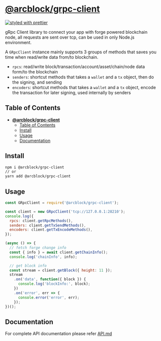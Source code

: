 # [**@arcblock/grpc-client**](https://github.com/arcblock/forge-js)

[![styled with prettier](https://img.shields.io/badge/styled_with-prettier-ff69b4.svg)](https://github.com/prettier/prettier)

gRpc Client library to connect your app with forge powered blockchain node, all requests are sent over tcp, can be used in only Node.js environment.

A `GRpcClient` instance mainly supports 3 groups of methods that saves you time when read/write data from/to blockchain.

- `rpcs`: read/write block/transaction/account/asset/chain/node data form/to the blockchain
- `senders`: shortcut methods that takes a `wallet` and a `tx` object, then do the signing, and sending
- `encoders`: shortcut methods that takes a `wallet` and a `tx` object, encode the transaction for later signing, used internally by senders

## Table of Contents

- [**@arcblock/grpc-client**](#arcblockgrpc-client)
  - [Table of Contents](#table-of-contents)
  - [Install](#install)
  - [Usage](#usage)
  - [Documentation](#documentation)

## Install

```sh
npm i @arcblock/grpc-client
// or
yarn add @arcblock/grpc-client
```

## Usage

```js
const GRpcClient = require('@arcblock/grpc-client');

const client = new GRpcClient('tcp://127.0.0.1:28210');
console.log({
  rpcs: client.getRpcMethods(),
  senders: client.getTxSendMethods(),
  encoders: client.getTxEncodeMethods(),
});

(async () => {
  // fetch forge change info
  const { info } = await client.getChainInfo();
  console.log('chainInfo', info);

  // get block info
  const stream = client.getBlock({ height: 11 });
  stream
    .on('data', function({ block }) {
      console.log('blockInfo:', block);
    })
    .on('error', err => {
      console.error('error', err);
    });
})();
```

## Documentation

For complete API documentation please refer [API.md](./API.md)
